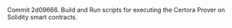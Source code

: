 Commit 2d09666.                    Build and Run scripts for executing the Certora Prover on Solidity smart contracts.
